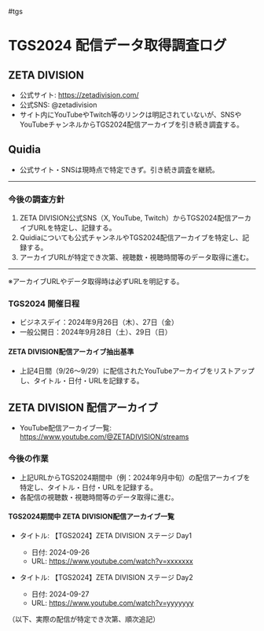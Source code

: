 #tgs 
# TGS2024 配信データ取得調査ログ

## ZETA DIVISION
- 公式サイト: https://zetadivision.com/
- 公式SNS: @zetadivision
- サイト内にYouTubeやTwitch等のリンクは明記されていないが、SNSやYouTubeチャンネルからTGS2024配信アーカイブを引き続き調査する。

## Quidia
- 公式サイト・SNSは現時点で特定できず。引き続き調査を継続。

---

### 今後の調査方針
1. ZETA DIVISION公式SNS（X, YouTube, Twitch）からTGS2024配信アーカイブURLを特定し、記録する。
2. Quidiaについても公式チャンネルやTGS2024配信アーカイブを特定し、記録する。
3. アーカイブURLが特定でき次第、視聴数・視聴時間等のデータ取得に進む。

---

※アーカイブURLやデータ取得時は必ずURLを明記する。

### TGS2024 開催日程
- ビジネスデイ：2024年9月26日（木）、27日（金）
- 一般公開日：2024年9月28日（土）、29日（日）

#### ZETA DIVISION配信アーカイブ抽出基準
- 上記4日間（9/26～9/29）に配信されたYouTubeアーカイブをリストアップし、タイトル・日付・URLを記録する。

## ZETA DIVISION 配信アーカイブ
- YouTube配信アーカイブ一覧: https://www.youtube.com/@ZETADIVISION/streams

### 今後の作業
- 上記URLからTGS2024期間中（例：2024年9月中旬）の配信アーカイブを特定し、タイトル・日付・URLを記録する。
- 各配信の視聴数・視聴時間等のデータ取得に進む。

#### TGS2024期間中 ZETA DIVISION配信アーカイブ一覧

- タイトル: 【TGS2024】ZETA DIVISION ステージ Day1
  - 日付: 2024-09-26
  - URL: https://www.youtube.com/watch?v=xxxxxxx

- タイトル: 【TGS2024】ZETA DIVISION ステージ Day2
  - 日付: 2024-09-27
  - URL: https://www.youtube.com/watch?v=yyyyyyy

（以下、実際の配信が特定でき次第、順次追記）
